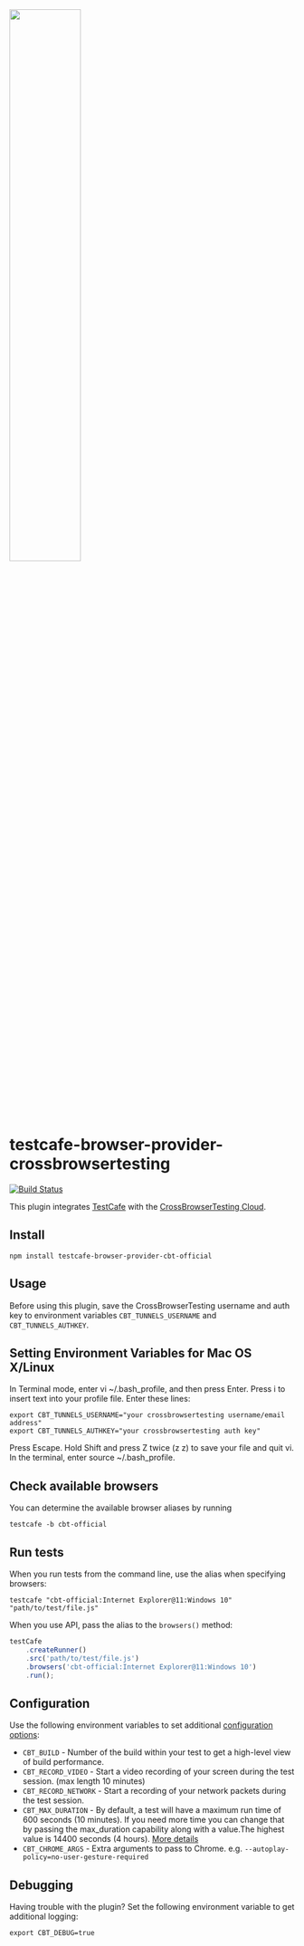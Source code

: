<img src="https://crossbrowsertesting.com/design/images/brand/cbt-sb-logo.svg" width="50%">

# testcafe-browser-provider-crossbrowsertesting
[![Build Status](https://travis-ci.org/sijosyn/testcafe-browser-provider-crossbrowsertesting.svg)](https://travis-ci.org/sijosyn/testcafe-browser-provider-crossbrowsertesting)

This plugin integrates [TestCafe](http://devexpress.github.io/testcafe) with the [CrossBrowserTesting Cloud](https://crossbrowsertesting.com).

## Install

```
npm install testcafe-browser-provider-cbt-official
```

## Usage
Before using this plugin, save the CrossBrowserTesting username and auth key to environment variables `CBT_TUNNELS_USERNAME` and `CBT_TUNNELS_AUTHKEY`.

## Setting Environment Variables for Mac OS X/Linux
In Terminal mode, enter vi ~/.bash_profile, and then press Enter.
Press i to insert text into your profile file.
Enter these lines:
```
export CBT_TUNNELS_USERNAME="your crossbrowsertesting username/email address"
export CBT_TUNNELS_AUTHKEY="your crossbrowsertesting auth key"
```
Press Escape.
Hold Shift and press Z twice (z z) to save your file and quit vi.
In the terminal, enter source ~/.bash_profile.

## Check available browsers
You can determine the available browser aliases by running
```
testcafe -b cbt-official
```

## Run tests
When you run tests from the command line, use the alias when specifying browsers:

```
testcafe "cbt-official:Internet Explorer@11:Windows 10" "path/to/test/file.js"
```

When you use API, pass the alias to the `browsers()` method:

```js
testCafe
    .createRunner()
    .src('path/to/test/file.js')
    .browsers('cbt-official:Internet Explorer@11:Windows 10')
    .run();
```

## Configuration

Use the following environment variables to set additional [configuration options](https://help.crossbrowsertesting.com/selenium-testing/tutorials/crossbrowsertesting-automation-capabilities/):

- `CBT_BUILD` - Number of the build within your test to get a high-level view of build performance.
- `CBT_RECORD_VIDEO` - Start a video recording of your screen during the test session. (max length 10 minutes)
- `CBT_RECORD_NETWORK` - Start a recording of your network packets during the test session.
 - `CBT_MAX_DURATION` - By default, a test will have a maximum run time of 600 seconds (10 minutes). If you need more time you can change that by passing the max_duration capability along with a value.The highest value is 14400 seconds (4 hours). [More details](https://help.crossbrowsertesting.com/selenium-testing/faq/default-duration-selenium-test-timeout-information/)
- `CBT_CHROME_ARGS` - Extra arguments to pass to Chrome.  e.g. `--autoplay-policy=no-user-gesture-required`

## Debugging

Having trouble with the plugin? Set the following environment variable to get additional logging:

```
export CBT_DEBUG=true
```
